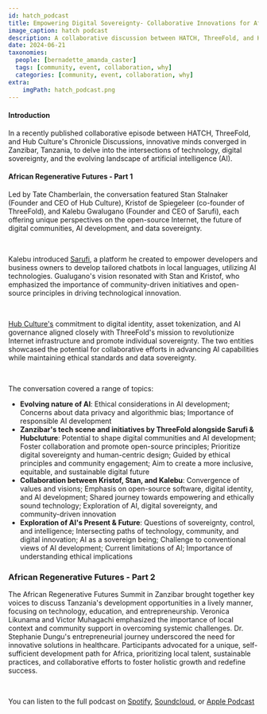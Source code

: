 ```yaml
---
id: hatch_podcast
title: Empowering Digital Sovereignty- Collaborative Innovations for Africa’s Regenerative Future
image_caption: hatch podcast
description: A collaborative discussion between HATCH, ThreeFold, and Hub Culture explored the intersections of AI, digital sovereignty, highlighting Africa's potential for self-sufficient development and much more.
date: 2024-06-21
taxonomies:
  people: [bernadette_amanda_caster]
  tags: [community, event, collaboration, why]
  categories: [community, event, collaboration, why]
extra:
    imgPath: hatch_podcast.png
---
```


#### Introduction 
In a recently published collaborative episode between HATCH, ThreeFold, and Hub Culture's Chronicle Discussions, innovative minds converged in Zanzibar, Tanzania, to delve into the intersections of technology, digital sovereignty, and the evolving landscape of artificial intelligence (AI).

#### African Regenerative Futures - Part 1
Led by Tate Chamberlain, the conversation featured Stan Stalnaker (Founder and CEO of Hub Culture), Kristof de Spiegeleer (co-founder of ThreeFold), and Kalebu Gwalugano (Founder and CEO of Sarufi), each offering unique perspectives on the open-source Internet, the future of digital communities, AI development, and data sovereignty.

<br/>

Kalebu introduced [Sarufi](https://sarufi.io/), a platform he created to empower developers and business owners to develop tailored chatbots in local languages, utilizing AI technologies. Gualugano's vision resonated with Stan and Kristof, who emphasized the importance of community-driven initiatives and open-source principles in driving technological innovation.

<br/>

[Hub Culture's](https://hubculture.com/) commitment to digital identity, asset tokenization, and AI governance aligned closely with ThreeFold's mission to revolutionize Internet infrastructure and promote individual sovereignty. The two entities showcased the potential for collaborative efforts in advancing AI capabilities while maintaining ethical standards and data sovereignty.

<br/>

The conversation covered a range of topics:

- **Evolving nature of AI**: Ethical considerations in AI development; Concerns about data privacy and algorithmic bias; Importance of responsible AI development
- **Zanzibar's tech scene and initiatives by ThreeFold alongside Sarufi & Hubcluture**: Potential to shape digital communities and AI development; Foster collaboration and promote open-source principles; Prioritize digital sovereignty and human-centric design; Guided by ethical principles and community engagement; Aim to create a more inclusive, equitable, and sustainable digital future
- **Collaboration between Kristof, Stan, and Kalebu**: Convergence of values and visions; Emphasis on open-source software, digital identity, and AI development; Shared journey towards empowering and ethically sound technology; Exploration of AI, digital sovereignty, and community-driven innovation
- **Exploration of AI's Present & Future**: Questions of sovereignty, control, and intelligence; Intersecting paths of technology, community, and digital innovation; AI as a sovereign being; Challenge to conventional views of AI development; Current limitations of AI; Importance of understanding ethical implications

### African Regenerative Futures - Part 2 
The African Regenerative Futures Summit in Zanzibar brought together key voices to discuss Tanzania's development opportunities in a lively manner, focusing on technology, education, and entrepreneurship. Veronica Likunama and Victor Muhagachi emphasized the importance of local context and community support in overcoming systemic challenges. Dr. Stephanie Dungu's entrepreneurial journey underscored the need for innovative solutions in healthcare. Participants advocated for a unique, self-sufficient development path for Africa, prioritizing local talent, sustainable practices, and collaborative efforts to foster holistic growth and redefine success.

<br/>

You can listen to the full podcast on [Spotify](https://open.spotify.com/episode/4z23AVcUKniR2NbTUxjrj1?si=RNk_667qSNODn_mMSXuoRA), [Soundcloud](https://soundcloud.com/iaminterchange/african-regenerative-futures-part-1?utm_source=clipboard&utm_medium=text&utm_campaign=social_sharing), or [Apple Podcast](https://podcasts.apple.com/us/podcast/african-regenerative-futures-part-1/id1196541263?i=1000650863066)


